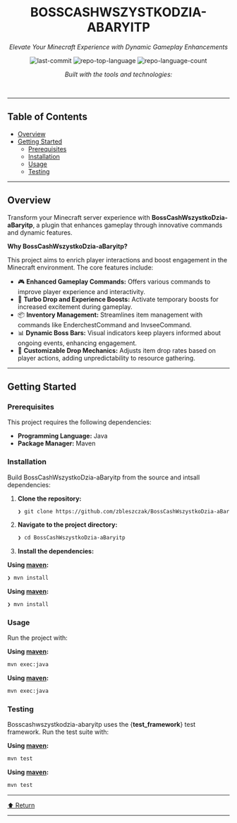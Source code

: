 <div id="top">

<!-- HEADER STYLE: CLASSIC -->
<div align="center">


# BOSSCASHWSZYSTKODZIA-ABARYITP

<em>Elevate Your Minecraft Experience with Dynamic Gameplay Enhancements</em>

<!-- BADGES -->
<img src="https://img.shields.io/github/last-commit/zbleszczak/BossCashWszystkoDzia-aBaryitp?style=flat&logo=git&logoColor=white&color=0080ff" alt="last-commit">
<img src="https://img.shields.io/github/languages/top/zbleszczak/BossCashWszystkoDzia-aBaryitp?style=flat&color=0080ff" alt="repo-top-language">
<img src="https://img.shields.io/github/languages/count/zbleszczak/BossCashWszystkoDzia-aBaryitp?style=flat&color=0080ff" alt="repo-language-count">

<em>Built with the tools and technologies:</em>


</div>
<br>

---

## Table of Contents

- [Overview](#overview)
- [Getting Started](#getting-started)
    - [Prerequisites](#prerequisites)
    - [Installation](#installation)
    - [Usage](#usage)
    - [Testing](#testing)

---

## Overview

Transform your Minecraft server experience with **BossCashWszystkoDzia-aBaryitp**, a plugin that enhances gameplay through innovative commands and dynamic features.

**Why BossCashWszystkoDzia-aBaryitp?**

This project aims to enrich player interactions and boost engagement in the Minecraft environment. The core features include:

- 🎮 **Enhanced Gameplay Commands:** Offers various commands to improve player experience and interactivity.
- 🚀 **Turbo Drop and Experience Boosts:** Activate temporary boosts for increased excitement during gameplay.
- 📦 **Inventory Management:** Streamlines item management with commands like EnderchestCommand and InvseeCommand.
- 📊 **Dynamic Boss Bars:** Visual indicators keep players informed about ongoing events, enhancing engagement.
- 🎲 **Customizable Drop Mechanics:** Adjusts item drop rates based on player actions, adding unpredictability to resource gathering.

---

## Getting Started

### Prerequisites

This project requires the following dependencies:

- **Programming Language:** Java
- **Package Manager:** Maven

### Installation

Build BossCashWszystkoDzia-aBaryitp from the source and intsall dependencies:

1. **Clone the repository:**

    ```sh
    ❯ git clone https://github.com/zbleszczak/BossCashWszystkoDzia-aBaryitp
    ```

2. **Navigate to the project directory:**

    ```sh
    ❯ cd BossCashWszystkoDzia-aBaryitp
    ```

3. **Install the dependencies:**

**Using [maven](https://maven.apache.org/):**

```sh
❯ mvn install
```
**Using [maven](https://maven.apache.org/):**

```sh
❯ mvn install
```

### Usage

Run the project with:

**Using [maven](https://maven.apache.org/):**

```sh
mvn exec:java
```
**Using [maven](https://maven.apache.org/):**

```sh
mvn exec:java
```

### Testing

Bosscashwszystkodzia-abaryitp uses the {__test_framework__} test framework. Run the test suite with:

**Using [maven](https://maven.apache.org/):**

```sh
mvn test
```
**Using [maven](https://maven.apache.org/):**

```sh
mvn test
```

---

<div align="left"><a href="#top">⬆ Return</a></div>

---
